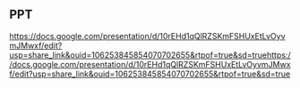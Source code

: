 ## PPT

https://docs.google.com/presentation/d/10rEHd1qQlRZSKmFSHUxEtLvOyvmJMwxf/edit?usp=share_link&ouid=106253845854070702655&rtpof=true&sd=truehttps://docs.google.com/presentation/d/10rEHd1qQlRZSKmFSHUxEtLvOyvmJMwxf/edit?usp=share_link&ouid=106253845854070702655&rtpof=true&sd=true



